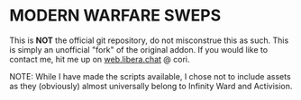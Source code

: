 # MODERN WARFARE SWEPS
This is **NOT** the official git repository, do not misconstrue this as such. This is simply an unofficial "fork" of the original addon. If you would like to contact me, hit me up on [web.libera.chat](https://web.libera.chat) @ cori.

NOTE: While I have made the scripts available, I chose not to include assets as they (obviously) almost universally belong to Infinity Ward and Activision.
